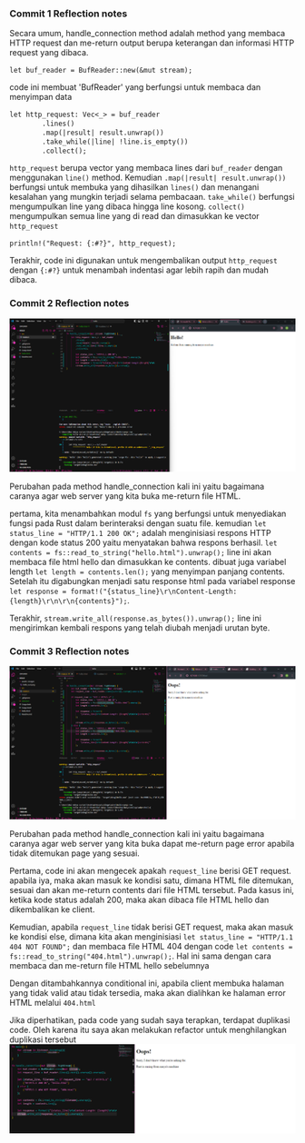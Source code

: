 ### Commit 1 Reflection notes

Secara umum, handle_connection method adalah method yang membaca HTTP request dan me-return output berupa keterangan dan informasi HTTP request yang dibaca.
```
let buf_reader = BufReader::new(&mut stream);
```
code ini membuat 'BufReader' yang berfungsi untuk membaca dan menyimpan data
```
let http_request: Vec<_> = buf_reader
        .lines()
        .map(|result| result.unwrap())
        .take_while(|line| !line.is_empty())
        .collect();
```
`http_request` berupa vector yang membaca lines dari `buf_reader` dengan menggunakan `line()` method. Kemudian `.map(|result| result.unwrap())` berfungsi untuk membuka yang dihasilkan `lines()` dan menangani kesalahan yang mungkin terjadi selama pembacaan.
`take_while()` berfungsi mengumpulkan line yang dibaca hingga line kosong. `collect()` mengumpulkan semua line yang di read dan dimasukkan ke vector `http_request`
```
println!("Request: {:#?}", http_request);
```
Terakhir, code ini digunakan untuk mengembalikan output `http_request` dengan `{:#?}` untuk menambah indentasi agar lebih rapih dan mudah dibaca.


### Commit 2 Reflection notes
![Commit 2 screen capture](/assets/images/hello_rust.png)

Perubahan pada method handle_connection kali ini yaitu bagaimana caranya agar web server yang kita buka me-return file HTML.

pertama, kita menambahkan modul `fs` yang berfungsi untuk menyediakan fungsi pada Rust dalam berinteraksi dengan suatu file.
kemudian `let status_line = "HTTP/1.1 200 OK";` adalah menginisiasi respons HTTP dengan kode status 200 yaitu menyatakan bahwa respons berhasil.
`let contents = fs::read_to_string("hello.html").unwrap();` line ini akan membaca file html hello dan dimasukkan ke contents. dibuat juga variabel length `let length = contents.len();` yang menyimpan panjang contents. Setelah itu digabungkan menjadi satu response html pada variabel response `let response = format!("{status_line}\r\nContent-Length:{length}\r\n\r\n{contents}");`.

Terakhir, `stream.write_all(response.as_bytes()).unwrap();` line ini mengirimkan kembali respons yang telah diubah menjadi urutan byte.

### Commit 3 Reflection notes
![Commit 3 screen capture](/assets/images/bad_rust.png)

Perubahan pada method handle_connection kali ini yaitu bagaimana caranya agar web server yang kita buka dapat me-return page error apabila tidak ditemukan page yang sesuai.

Pertama, code ini akan mengecek apakah `request_line` berisi GET request. apabila iya, maka akan masuk ke kondisi satu, dimana HTML file ditemukan, sesuai dan akan me-return contents dari file HTML tersebut. 
Pada kasus ini, ketika kode status adalah 200, maka akan dibaca file HTML hello dan dikembalikan ke client.

Kemudian, apabila `request_line` tidak berisi GET request, maka akan masuk ke kondisi else, dimana kita akan menginisiasi `let status_line = "HTTP/1.1 404 NOT FOUND";` dan membaca file HTML 404 dengan code `let contents = fs::read_to_string("404.html").unwrap();`. Hal ini sama dengan cara membaca dan me-return file HTML hello sebelumnya

Dengan ditambahkannya conditional ini, apabila client membuka halaman yang tidak valid atau tidak tersedia, maka akan dialihkan ke halaman error HTML melalui `404.html`

Jika diperhatikan, pada code yang sudah saya terapkan, terdapat duplikasi code. Oleh karena itu saya akan melakukan refactor untuk menghilangkan duplikasi tersebut
![Refactor Commit 3 screen capture](/assets/images/refactor_commit3.png)
